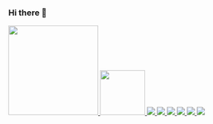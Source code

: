 ### Hi there 👋

<div>
<a href="https://github.com/gustavorfrotta">
<img height="180em" src="https://github-readme-stats.vercel.app/api?username=gustavorfrotta&show_icons=true&theme=github_dark"/>
<img height="90em" src="https://github-readme-stats.vercel.app/api/top-langs/?username=gustavorfrotta&layout=compact&theme=github_dark"/>


<img src="https://cdn.jsdelivr.net/gh/devicons/devicon/icons/postgresql/postgresql-original.svg" />
<img src="https://cdn.jsdelivr.net/gh/devicons/devicon/icons/mysql/mysql-original.svg" />
<img src="https://cdn.jsdelivr.net/gh/devicons/devicon/icons/css3/css3-original.svg" />
<img src="https://cdn.jsdelivr.net/gh/devicons/devicon/icons/html5/html5-original.svg" />
<img src="https://cdn.jsdelivr.net/gh/devicons/devicon/icons/cplusplus/cplusplus-original.svg" />
<img src="https://cdn.jsdelivr.net/gh/devicons/devicon/icons/csharp/csharp-original.svg" />


</div>


